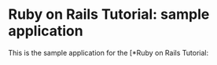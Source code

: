 # Ruby on Rails Tutorial: sample application

This is the sample application for the
[*Ruby on Rails Tutorial: